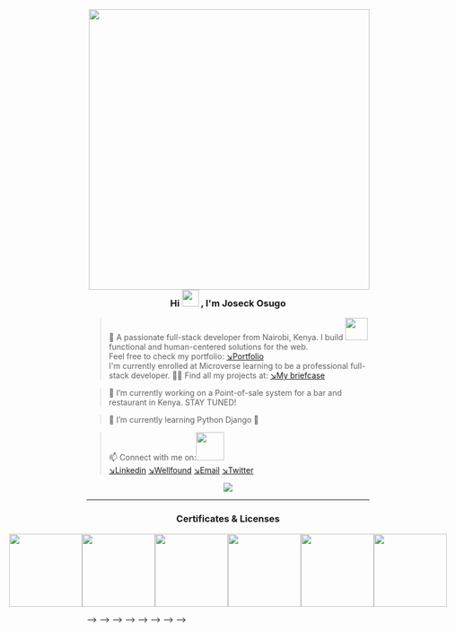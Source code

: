 <img align="right" width="500" src="https://www.web24zone.com/wp-content/uploads/2022/09/2c778e_89d09c380b7b4a09bcdbcb329c4734b3_mv2.gif">
 <h3 align="center"> Hi <img src="https://media.giphy.com/media/hvRJCLFzcasrR4ia7z/giphy.gif" width="30px"/>
, I'm Joseck Osugo</h3>

>👀  A passionate full-stack developer from Nairobi, Kenya.
>I build <img src="https://media.giphy.com/media/WUlplcMpOCEmTGBtBW/giphy.gif" width="40"> functional and human-centered solutions for the web.<br>
> Feel free to check my portfolio:
[↘︎Portfolio](https://osugo.netlify.app/)<br>
> I'm currently enrolled at Microverse learning to be a professional full-stack developer.
> 👨‍💻 Find all my projects at: [↘︎My briefcase](https://github.com/0sugo?tab=repositories)<br>

> 🔭 I’m currently working on a Point-of-sale system for a bar and restaurant in Kenya. STAY TUNED!

> 🌱 I’m currently learning Python Django 🐍

> 📫 Connect with me on:<img src="https://github.com/TheDudeThatCode/TheDudeThatCode/blob/master/Assets/Handshake.gif" width="50"> <br>
[↘︎Linkedin](https://www.linkedin.com/in/joseck-osugo/) 
[↘︎Wellfound](https://wellfound.com/u/joseck-osugo)
[↘︎Email](mailto:josugo38@gmail.com)
[↘︎Twitter](https://twitter.com/osugo5)
<p align="center">
<img src="https://komarev.com/ghpvc/?username=0sugo&style=for-the-badge&label=PROFILE+VISITORS">
</p>
<hr>
 <h3 align="center" style="display: flex; justify-content: center;">Certificates & Licenses</h3>
 <div style="display: flex; justify-content: center;">
 <img src = "https://api.accredible.com/v1/frontend/credential_website_embed_image/badge/70100858" width="130"></img>
 <img src = "https://api.accredible.com/v1/frontend/credential_website_embed_image/badge/72351775" width="130"></img>
 <img src = "https://api.accredible.com/v1/frontend/credential_website_embed_image/badge/74440096" width="130"></img>
 <img src = "https://api.accredible.com/v1/frontend/credential_website_embed_image/badge/77337429" width="130"></img>
 <img src = "https://api.accredible.com/v1/frontend/credential_website_embed_image/badge/79785465" width="130"></img>
 <img src = "https://api.accredible.com/v1/frontend/credential_website_embed_image/badge/82740620" width="130"></img>
 
</div>


<!--
**0sugo/0sugo** is a ✨ _special_ ✨ repository because its `README.md` (this file) appears on your GitHub profile.

Here are some ideas to get you started:

- 🔭 I’m currently working on ...
- 🌱 I’m currently learning ...
- 👯 I’m looking to collaborate on ...
- 🤔 I’m looking for help with ...
- 💬 Ask me about ...
- 📫 How to reach me: ...
- 😄 Pronouns: ...
- ⚡ Fun fact: ...
-->
-->
-->
-->
-->
-->
-->
-->
-->
